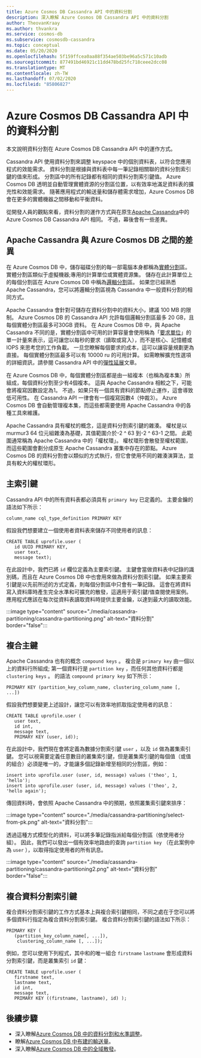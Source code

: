 ```yaml
---
title: Azure Cosmos DB Cassandra API 中的資料分割
description: 深入瞭解 Azure Cosmos DB Cassandra API 中的資料分割
author: TheovanKraay
ms.author: thvankra
ms.service: cosmos-db
ms.subservice: cosmosdb-cassandra
ms.topic: conceptual
ms.date: 05/20/2020
ms.openlocfilehash: 5f159ffcea0aa88f354ae503be96a5c571c10adb
ms.sourcegitcommit: 877491bd46921c11dd478bd25fc718ceee2dcc08
ms.translationtype: MT
ms.contentlocale: zh-TW
ms.lasthandoff: 07/02/2020
ms.locfileid: "85806827"
---
```

# <a name="partitioning-in-azure-cosmos-db-cassandra-api"></a>Azure Cosmos DB Cassandra API 中的資料分割

本文說明資料分割在 Azure Cosmos DB Cassandra API 中的運作方式。 

Cassandra API 使用資料分割來調整 keyspace 中的個別資料表，以符合您應用程式的效能需求。 資料分割是根據與資料表中每一筆記錄相關聯的資料分割索引鍵的值來形成。 分割區中的所有記錄都有相同的資料分割索引鍵值。 Azure Cosmos DB 透明並自動管理實體資源的分割區位置，以有效率地滿足資料表的擴充性和效能需求。 隨著應用程式的輸送量和儲存體需求增加，Azure Cosmos DB 會在更多的實體機器之間移動和平衡資料。

從開發人員的觀點來看，資料分割的運作方式與在原生[Apache Cassandra](https://cassandra.apache.org/)中的 Azure Cosmos DB Cassandra API 相同。 不過，幕後會有一些差異。 


## <a name="differences-between-apache-cassandra-and-azure-cosmos-db"></a>Apache Cassandra 與 Azure Cosmos DB 之間的差異

在 Azure Cosmos DB 中，儲存磁碟分割的每一部電腦本身都稱為[實體分割](partition-data.md#physical-partitions)區。 實體分割區類似于虛擬機器;專用的計算單位或實體資源集。 儲存在此計算單位上的每個分割區在 Azure Cosmos DB 中稱為[邏輯分割](partition-data.md#logical-partitions)區。 如果您已經熟悉 Apache Cassandra，您可以將邏輯分割區視為 Cassandra 中一般資料分割的相同方式。 

Apache Cassandra 會針對可儲存在資料分割中的資料大小，建議 100 MB 的限制。 Azure Cosmos DB 的 Cassandra API 允許每個邏輯分割區最多 20 GB，且每個實體分割區最多可30GB 資料。 在 Azure Cosmos DB 中，與 Apache Cassandra 不同的是，實體分割區中可用的計算容量會使用稱為「[要求單位](request-units.md)」的單一計量來表示，這可讓您以每秒的要求（讀取或寫入），而不是核心、記憶體或 IOPS 來思考您的工作負載。 一旦您瞭解每個要求的成本，這可以讓容量規劃更為直接。 每個實體分割區最多可以有 10000 ru 的可用計算。 如需瞭解擴充性選項的詳細資訊，請參閱 Cassandra API 中的[彈性延展](manage-scale-cassandra.md)文章。 

在 Azure Cosmos DB 中，每個實體分割區都是由一組複本（也稱為複本集）所組成，每個資料分割至少有4個複本。 這與 Apache Cassandra 相較之下，可能會將複寫因數設定為1。 不過，如果只有一個具有資料的節點停止運作，這會導致低可用性。 在 Cassandra API 一律會有一個複寫因數4（仲裁3）。 Azure Cosmos DB 會自動管理複本集，而這些都需要使用 Apache Cassandra 中的各種工具來維護。 

Apache Cassandra 具有權杖的概念，這是資料分割索引鍵的雜湊。 權杖是以 murmur3 64 位元組雜湊為基礎，其值範圍介於-2 ^ 63 到-2 ^ 63-1 之間。 此範圍通常稱為 Apache Cassandra 中的「權杖環」。 權杖環形會散發至權杖範圍，而這些範圍會劃分成原生 Apache Cassandra 叢集中存在的節點。 Azure Cosmos DB 的資料分割會以類似的方式執行，但它會使用不同的雜湊演算法，並具有較大的權杖環形。 


## <a name="primary-key"></a>主索引鍵

Cassandra API 中的所有資料表都必須具有 `primary key` 已定義的。 主要金鑰的語法如下所示：

```shell
column_name cql_type_definition PRIMARY KEY
```

假設我們想要建立一個使用者資料表來儲存不同使用者的訊息：

```shell
CREATE TABLE uprofile.user ( 
   id UUID PRIMARY KEY, 
   user text,  
   message text);
```

在此設計中，我們已將 `id` 欄位定義為主要索引鍵。 主鍵會當做資料表中記錄的識別碼，而且在 Azure Cosmos DB 中也會用來做為資料分割索引鍵。 如果主要索引鍵是以先前所述的方式定義，則每個分割區中只會有一筆記錄。 這會在將資料寫入資料庫時產生完全水準和可擴充的散發，這適用于索引鍵/值查閱使用案例。 應用程式應該在每次從資料表讀取資料時提供主要金鑰，以達到最大的讀取效能。 

:::image type="content" source="./media/cassandra-partitioning/cassandra-partitioning.png" alt-text="資料分割" border="false":::


## <a name="compound-primary-key"></a>複合主鍵

Apache Cassandra 也有的概念 `compound keys` 。 複合是 `primary key` 由一個以上的資料行所組成; 第一個資料行是 `partition key` ，而任何其他資料行都是 `clustering keys` 。 的語法 `compound primary key` 如下所示：

```shell
PRIMARY KEY (partition_key_column_name, clustering_column_name [, ...])
```

假設我們想要變更上述設計，讓您可以有效率地抓取指定使用者的訊息：

```shell
CREATE TABLE uprofile.user (
   user text,  
   id int, 
   message text, 
   PRIMARY KEY (user, id));
```

在此設計中，我們現在會將定義為數據分割索引鍵 `user` ，以及 `id` 做為叢集索引鍵。 您可以視需要定義任意數目的叢集索引鍵，但是叢集索引鍵的每個值（或值的組合）必須是唯一的，才能讓多個記錄新增至相同的分割區，例如：

```shell
insert into uprofile.user (user, id, message) values ('theo', 1, 'hello');
insert into uprofile.user (user, id, message) values ('theo', 2, 'hello again');
```

傳回資料時，會依照 Apache Cassandra 中的預期，依照叢集索引鍵來排序：

:::image type="content" source="./media/cassandra-partitioning/select-from-pk.png" alt-text="資料分割":::

透過這種方式模型化的資料，可以將多筆記錄指派給每個分割區（依使用者分組）。 因此，我們可以發出一個有效率地路由的查詢 `partition key` （在此案例中為 `user` ），以取得指定使用者的所有訊息。 

:::image type="content" source="./media/cassandra-partitioning/cassandra-partitioning2.png" alt-text="資料分割" border="false":::


## <a name="composite-partition-key"></a>複合資料分割索引鍵

複合資料分割索引鍵的工作方式基本上與複合索引鍵相同，不同之處在于您可以將多個資料行指定為複合資料分割索引鍵。 複合資料分割索引鍵的語法如下所示：

```shell
PRIMARY KEY (
   (partition_key_column_name[, ...]), 
    clustering_column_name [, ...]);
```
例如，您可以使用下列程式，其中和的唯一組合 `firstname` `lastname` 會形成資料分割索引鍵，而是叢集索引 `id` 鍵：

```shell
CREATE TABLE uprofile.user ( 
   firstname text, 
   lastname text,
   id int,  
   message text, 
   PRIMARY KEY ((firstname, lastname), id) );
```

## <a name="next-steps"></a>後續步驟

* 深入瞭解[Azure Cosmos DB 中的資料分割和水準調整](partition-data.md)。
* 瞭解[Azure Cosmos DB 中布建的輸送量](request-units.md)。
* 深入瞭解[Azure Cosmos DB 中的全域散發](distribute-data-globally.md)。
